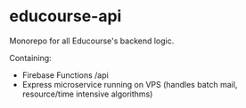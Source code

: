# educourse-api

Monorepo for all Educourse's backend logic.

Containing:
- Firebase Functions /api
- Express microservice running on VPS (handles batch mail, resource/time intensive algorithms)


